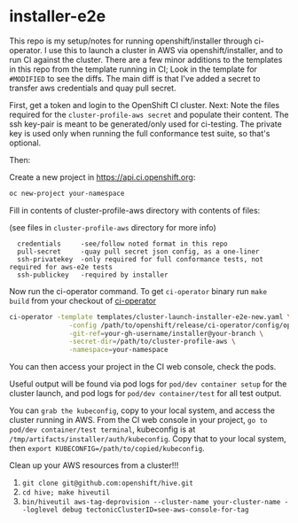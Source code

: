 # installer-e2e
This repo is my setup/notes for running openshift/installer through ci-operator.
I use this to launch a cluster in AWS via openshift/installer, and to run CI against the cluster.
There are a few minor additions to the templates in this repo from the template running in CI; 
Look in the template for `#MODIFIED` to see the diffs.  The main diff is that I've added a secret 
to transfer aws credentials and quay pull secret.  

First, get a token and login to the OpenShift CI cluster.
Next: Note the files required for the `cluster-profile-aws secret` and populate their content.
The ssh key-pair is meant to be generated/only used for ci-testing. The private
key is used only when running the full conformance test suite, so that's optional.

Then: 

Create a new project in https://api.ci.openshift.org:
 ```bash
oc new-project your-namespace
```

Fill in contents of  cluster-profile-aws directory with contents of files:

(see files in `cluster-profile-aws` directory for more info)
 ```
   credentials     -see/follow noted format in this repo
   pull-secret     -quay pull secret json config, as a one-liner
   ssh-privatekey  -only required for full conformance tests, not required for aws-e2e tests
   ssh-publickey   -required by installer
```

Now run the ci-operator command.  To get `ci-operator` binary run `make build` from your checkout of [ci-operator](https://github.com/openshift/ci-operator) 
```bash
ci-operator -template templates/cluster-launch-installer-e2e-new.yaml \
               -config /path/to/openshift/release/ci-operator/config/openshift/installer/master.yaml \
               -git-ref=your-gh-username/installer@your-branch \
               -secret-dir=/path/to/cluster-profile-aws \
               -namespace=your-namespace
```


You can then access your project in the CI web console, check the pods.

Useful output will be found via pod logs for `pod/dev container setup` for the cluster launch, 
and pod logs for `pod/dev container/test` for all test output.

You can `grab the kubeconfig`, copy to your local system, and access the cluster running in AWS.
From the CI web console in your project, `go to pod/dev container/test terminal`, 
kubeconfig is at `/tmp/artifacts/installer/auth/kubeconfig`.  Copy that to your local system, then
`export KUBECONFIG=/path/to/copied/kubeconfig`.

Clean up your AWS resources from a cluster!!!
1. `git clone git@github.com:openshift/hive.git`
2. `cd hive; make hiveutil`
3. `bin/hiveutil aws-tag-deprovision --cluster-name your-cluster-name --loglevel debug tectonicClusterID=see-aws-console-for-tag`
